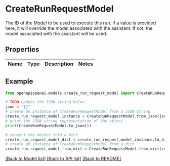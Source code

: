 # CreateRunRequestModel

The ID of the [Model](/docs/api-reference/models) to be used to execute this run. If a value is provided here, it will override the model associated with the assistant. If not, the model associated with the assistant will be used.

## Properties

Name | Type | Description | Notes
------------ | ------------- | ------------- | -------------

## Example

```python
from openapiopenai.models.create_run_request_model import CreateRunRequestModel

# TODO update the JSON string below
json = "{}"
# create an instance of CreateRunRequestModel from a JSON string
create_run_request_model_instance = CreateRunRequestModel.from_json(json)
# print the JSON string representation of the object
print(CreateRunRequestModel.to_json())

# convert the object into a dict
create_run_request_model_dict = create_run_request_model_instance.to_dict()
# create an instance of CreateRunRequestModel from a dict
create_run_request_model_from_dict = CreateRunRequestModel.from_dict(create_run_request_model_dict)
```
[[Back to Model list]](../README.md#documentation-for-models) [[Back to API list]](../README.md#documentation-for-api-endpoints) [[Back to README]](../README.md)


